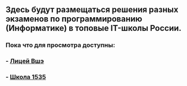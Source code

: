 ## Здесь будут размещаться решения разных экзаменов по программированию (Информатике) в топовые IT-школы России.


### Пока что для просмотра доступны:

### **- [Лицей Вшэ](https://github.com/Ramchike/Exams-Info/tree/main/hse-school)**

###  **- [Школа 1535](https://github.com/Ramchike/Exams-Info/tree/main/1535-school)**

